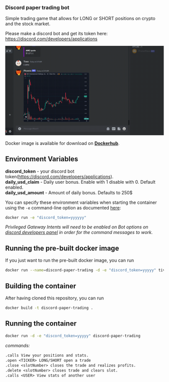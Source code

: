 ### Discord paper trading bot
Simple trading game that allows for LONG or SHORT positions on crypto and the stock market.

Please make a discord bot and get its token here: https://discord.com/developers/applications

![](https://github.com/TivenTux/discord-paper-trading/blob/main/demo.gif)

Docker image is available for download on
**[Dockerhub](https://hub.docker.com/repository/docker/tiventux/discord-paper-trading)**.

## Environment Variables

**discord_token** - your discord bot token(https://discord.com/developers/applications). <br> 
**daily_usd_claim** - Daily user bonus. Enable with 1 disable with 0. Default enabled.  <br>
**daily_usd_amount** - Amount of daily bonus. Defaults to 250$ <br> 

You can specify these environment variables when starting the container using the `-e` command-line option as documented
[here](https://docs.docker.com/engine/reference/run/#env-environment-variables):
```bash
docker run -e "discord_token=yyyyyy"
```
_Privileged Gateway Intents will need to be enabled on Bot options on [discord developers panel](https://discord.com/developers/applications) in order for the command messages to work._

## Running the pre-built docker image

If you just want to run the pre-built docker image, you can run
```bash
docker run --name=discord-paper-trading -d -e "discord_token=yyyyy" tiventux/discord-paper-trading:latest
```

## Building the container

After having cloned this repository, you can run
```bash
docker build -t discord-paper-trading .
```

## Running the container

```bash
docker run -d -e "discord_token=yyyyy" discord-paper-trading

```

_commands:_ 
```.gibs Daily USDT bonus.
.calls View your positions and stats.
.open <TICKER> LONG/SHORT open a trade
.close <slotNumber> closes the trade and realizes profits.
.delete <slotNumber> closes trade and clears slot.
.calls <USER> View stats of another user
```
